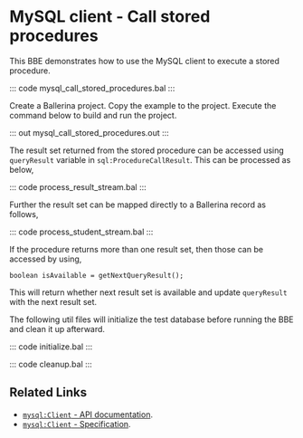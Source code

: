 # MySQL client - Call stored procedures

This BBE demonstrates how to use the MySQL client to execute a stored procedure. 

::: code mysql_call_stored_procedures.bal :::

Create a Ballerina project. Copy the example to the project. Execute the command below to build and run the project.

::: out mysql_call_stored_procedures.out :::

The result set returned from the stored procedure can be accessed using `queryResult` variable in `sql:ProcedureCallResult`.
This can be processed as below,

::: code process_result_stream.bal :::

Further the result set can be mapped directly to a Ballerina record as follows,

::: code process_student_stream.bal :::

If the procedure returns more than one result set, then those can be accessed by using,
```ballerina
boolean isAvailable = getNextQueryResult();
```
This will return whether next result set is available and update `queryResult` with the next result set.

The following util files will initialize the test database before running the BBE and clean it up afterward.

::: code initialize.bal :::

::: code cleanup.bal :::

## Related Links
- [`mysql:Client` - API documentation](https://lib.ballerina.io/ballerinax/mysql/latest/).
- [`mysql:Client` - Specification](https://github.com/ballerina-platform/module-ballerinax-mysql/blob/master/docs/spec/spec.md#2-client).
